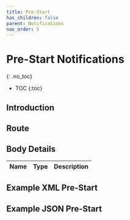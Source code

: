 ```yaml
---
title: Pre-Start
has_children: false
parent: Notifications
nav_order: 5
---
```



# Pre-Start Notifications 
{: .no_toc}

* TOC
{:toc}

## Introduction

## Route


## Body Details

| Name | Type | Description |
| :--- | :--- | :--- |


## Example XML Pre-Start


## Example JSON Pre-Start

